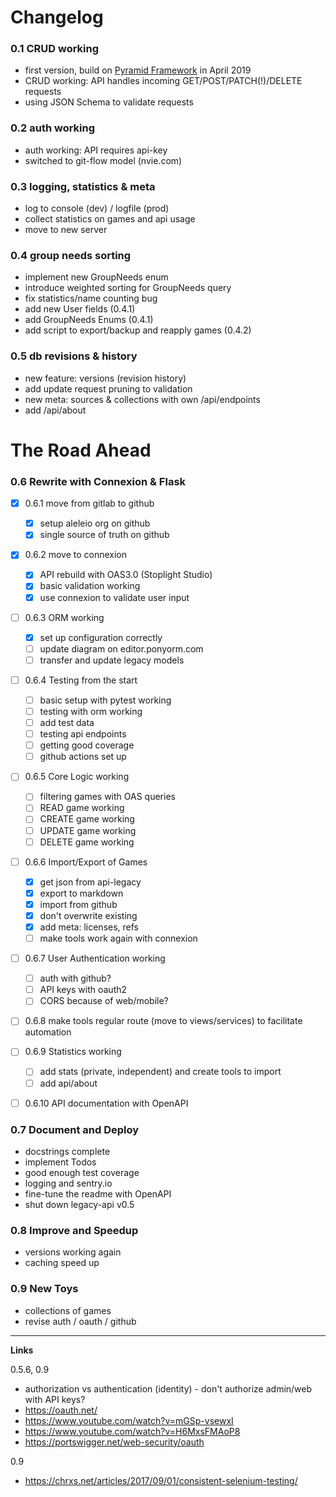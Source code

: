 # Changelog

### 0.1  CRUD working
- first version, build on [Pyramid Framework](https://trypyramid.com/) in April 2019
- CRUD working: API handles incoming GET/POST/PATCH(!)/DELETE requests
- using JSON Schema to validate requests

### 0.2 auth working
- auth working: API requires api-key
- switched to git-flow model (nvie.com)

### 0.3 logging, statistics & meta
- log to console (dev) / logfile (prod)
- collect statistics on games and api usage
- move to new server

### 0.4 group needs sorting
- implement new GroupNeeds enum
- introduce weighted sorting for GroupNeeds query
- fix statistics/name counting bug
- add new User fields (0.4.1)
- add GroupNeeds Enums (0.4.1)
- add script to export/backup and reapply games (0.4.2)

### 0.5 db revisions & history
- new feature: versions (revision history)
- add update request pruning to validation
- new meta: sources & collections with own /api/endpoints
- add /api/about

# The Road Ahead

### 0.6 Rewrite with Connexion & Flask
- [x] 0.6.1 move from gitlab to github
  - [x] setup aleleio org on github
  - [x] single source of truth on github

- [x] 0.6.2 move to connexion
  - [x] API rebuild with OAS3.0 (Stoplight Studio)
  - [x] basic validation working
  - [x] use connexion to validate user input

- [ ] 0.6.3 ORM working
  - [x] set up configuration correctly
  - [ ] update diagram on editor.ponyorm.com
  - [ ] transfer and update legacy models

- [ ] 0.6.4 Testing from the start
  - [ ] basic setup with pytest working
  - [ ] testing with orm working
  - [ ] add test data
  - [ ] testing api endpoints
  - [ ] getting good coverage
  - [ ] github actions set up

- [ ] 0.6.5 Core Logic working
  - [ ] filtering games with OAS queries
  - [ ] READ game working
  - [ ] CREATE game working
  - [ ] UPDATE game working
  - [ ] DELETE game working

- [ ] 0.6.6 Import/Export of Games
  - [x] get json from api-legacy
  - [x] export to markdown
  - [x] import from github
  - [x] don't overwrite existing
  - [x] add meta: licenses, refs
  - [ ] make tools work again with connexion

- [ ] 0.6.7 User Authentication working   
  - [ ] auth with github?
  - [ ] API keys with oauth2
  - [ ] CORS because of web/mobile?

- [ ] 0.6.8 make tools regular route (move to views/services) to facilitate automation 

- [ ] 0.6.9 Statistics working
  - [ ] add stats (private, independent) and create tools to import 
  - [ ] add api/about

- [ ] 0.6.10 API documentation with OpenAPI


### 0.7 Document and Deploy
- docstrings complete
- implement Todos
- good enough test coverage
- logging and sentry.io
- fine-tune the readme with OpenAPI 
- shut down legacy-api v0.5

### 0.8 Improve and Speedup
- versions working again
- caching speed up
  
### 0.9 New Toys
- collections of games
- revise auth / oauth / github



---
**Links**

0.5.6, 0.9
- authorization vs authentication (identity) - don't authorize admin/web with API keys?
- https://oauth.net/
- https://www.youtube.com/watch?v=mGSp-vsewxI
- https://www.youtube.com/watch?v=H6MxsFMAoP8
- https://portswigger.net/web-security/oauth

0.9
- https://chrxs.net/articles/2017/09/01/consistent-selenium-testing/
